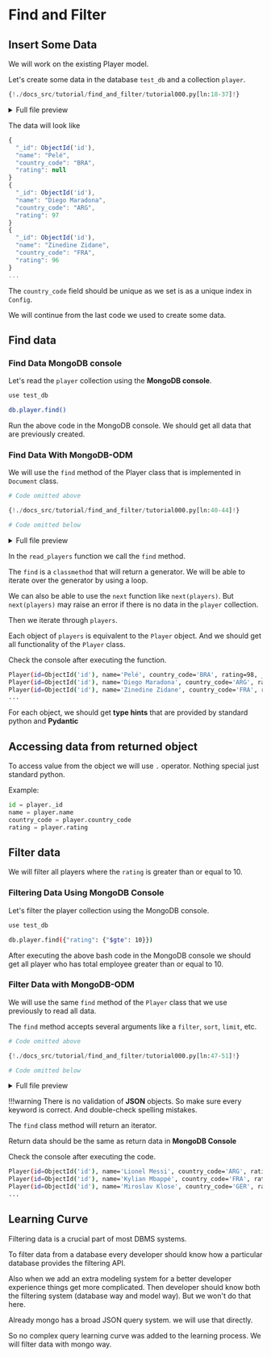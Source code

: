 # Find and Filter

## Insert Some Data

We will work on the existing Player model.

Let's create some data in the database `test_db` and a collection `player`.

```python
{!./docs_src/tutorial/find_and_filter/tutorial000.py[ln:18-37]!}
```

<details>
<summary>Full file preview</summary>
```Python
{!./docs_src/tutorial/find_and_filter/tutorial000.py!}
```
</details>

The data will look like

```js
{
  "_id": ObjectId('id'),
  "name": "Pelé",
  "country_code": "BRA",
  "rating": null
}
{
  "_id": ObjectId('id'),
  "name": "Diego Maradona",
  "country_code": "ARG",
  "rating": 97
}
{
  "_id": ObjectId('id'),
  "name": "Zinedine Zidane",
  "country_code": "FRA",
  "rating": 96
}
...
```

The `country_code` field should be unique as we set is as a unique index in `Config`.

We will continue from the last code we used to create some data.

## Find data

### Find Data MongoDB console

Let's read the `player` collection using the **MongoDB console**.

```bash
use test_db

db.player.find()
```

Run the above code in the MongoDB console. We should get all data that are previously created.

### Find Data With MongoDB-ODM

We will use the `find` method of the Player class that is implemented in `Document` class.

```python
# Code omitted above

{!./docs_src/tutorial/find_and_filter/tutorial000.py[ln:40-44]!}

# Code omitted below
```

<details>
<summary>Full file preview</summary>
```Python
{!./docs_src/tutorial/find_and_filter/tutorial000.py!}
```
</details>

In the `read_players` function we call the `find` method.

The `find` is a `classmethod` that will return a generator. We will be able to iterate over the generator by using a loop.

We can also be able to use the `next` function like `next(players)`. But `next(players)` may raise an error if there is no data in the `player` collection.

Then we iterate through `players`.

Each object of `players` is equivalent to the `Player` object. And we should get all functionality of the `Player` class.

Check the console after executing the function.

```bash
Player(id=ObjectId('id'), name='Pelé', country_code='BRA', rating=98, _id=ObjectId('id'))
Player(id=ObjectId('id'), name='Diego Maradona', country_code='ARG', rating=97, _id=ObjectId('id'))
Player(id=ObjectId('id'), name='Zinedine Zidane', country_code='FRA', rating=94, _id=ObjectId('id'))
...
```

For each object, we should get **type hints** that are provided by standard python and **Pydantic**

## Accessing data from returned object

To access value from the object we will use `.` operator. Nothing special just standard python.

Example:

```python
id = player._id
name = player.name
country_code = player.country_code
rating = player.rating
```

## Filter data

We will filter all players where the `rating` is greater than or equal to 10.

### Filtering Data Using MongoDB Console

Let's filter the player collection using the MongoDB console.

```bash
use test_db

db.player.find({"rating": {"$gte": 10}})
```

After executing the above bash code in the MongoDB console we should get all player who has total employee greater than or equal to 10.

### Filter Data with MongoDB-ODM

We will use the same `find` method of the `Player` class that we use previously to read all data.

The `find` method accepts several arguments like a `filter`, `sort`, `limit`, etc.

```python
# Code omitted above

{!./docs_src/tutorial/find_and_filter/tutorial000.py[ln:47-51]!}

# Code omitted below
```

<details>
<summary>Full file preview</summary>
```Python
{!./docs_src/tutorial/find_and_filter/tutorial000.py!}
```
</details>

!!!warning
    There is no validation of **JSON** objects. So make sure every keyword is correct. And double-check spelling mistakes.

The `find` class method will return an iterator.

Return data should be the same as return data in **MongoDB Console**

Check the console after executing the code.

```bash
Player(id=ObjectId('id'), name='Lionel Messi', country_code='ARG', rating=91, _id=ObjectId('id'))
Player(id=ObjectId('id'), name='Kylian Mbappé', country_code='FRA', rating=91, _id=ObjectId('id'))
Player(id=ObjectId('id'), name='Miroslav Klose', country_code='GER', rating=91, _id=ObjectId('id'))
...
```

## Learning Curve

Filtering data is a crucial part of most DBMS systems.

To filter data from a database every developer should know how a particular database provides the filtering API.

Also when we add an extra modeling system for a better developer experience things get more complicated. Then developer should know both the filtering system (database way and model way). But we won't do that here.

Already mongo has a broad JSON query system. we will use that directly.

So no complex query learning curve was added to the learning process. We will filter data with mongo way.
